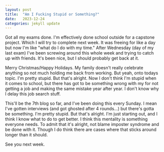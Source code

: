 ```yaml
---
layout: post
title:  "Am I Fucking Stupid or Something?"
date:   2023-12-24
categories: jekyll update
---
```

Got all my exams done. I'm effectively done school outside for a capstone project. Which I will try to complete next week. It was freeing for like a day but now I'm like "what do I do with my time." After Wednesday (day of my last exam) I've been screwing around this whole week and trying to catch up with friends. It's been nice, but I should probably get back at it.

Merry Christmas/Happy Holidays. My family doesn't really celebrate anything so not much holding me back from working. But yeah, onto todays topic. I'm pretty stupid. But that's alright. Now I don't think I'm stupid when it comes to school, but there has got to be something wrong with my for not getting a job and making the same mistake year after year. I don't know why I delay this job search stuff.

This'll be the 7th blog so far, and I've been doing this every Sunday. I mean I've gotten interviews (and got ghosted after 4 rounds...) but there's gotta be something. I'm pretty stupid. But that's alright. I'm just starting out, and I think I know what to do to get better. I think this mentality is something everyone needs. To admit that it's alright, not blame imposter syndrome and be done with it. Though I do think there are cases where that sticks around longer than it should.

See you next week.
